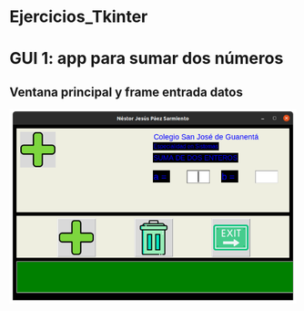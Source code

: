 # Ejercicios_Tkinter

# GUI 1: app para sumar dos números 

## Ventana principal y frame entrada datos

![ventana princpal y frame entrada](ventana_principal.png "ventana principal y frame entrada")